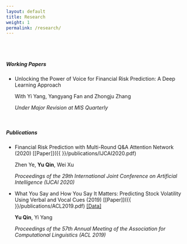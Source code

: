 ```yaml
---
layout: default
title: Research
weight: 1
permalink: /research/
---
```


<br/>
<br/>

##### Working Papers

* Unlocking the Power of Voice for Financial Risk Prediction: A Deep Learning Approach

	With Yi Yang, Yangyang Fan and Zhongju Zhang
	
	*Under Major Revision at MIS Quarterly*

<br/>

##### Publications

* Financial Risk Prediction with Multi-Round Q&A Attention Network (2020) [[Paper]]({{  }}/publications/IJCAI2020.pdf)

	Zhen Ye, **Yu Qin**, Wei Xu

	*Proceedings of the 29th International Joint Conference on Artificial Intelligence (IJCAI 2020)*


* What You Say and How You Say It Matters: Predicting Stock Volatility Using Verbal and Vocal Cues (2019)  [[Paper]]({{  }}/publications/ACL2019.pdf) [[Data]](https://github.com/GeminiLn/EarningsCall_Dataset)

	**Yu Qin**, Yi Yang

	*Proceedings of the 57th Annual Meeting of the Association for Computational Linguistics (ACL 2019)*